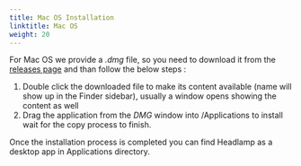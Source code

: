 ```yaml
---
title: Mac OS Installation
linktitle: Mac OS
weight: 20
---
```


For Mac OS we provide a _.dmg_ file, so you need to download it from the [releases page](https://github.com/kinvolk/headlamp/releases)
and than follow the below steps :

1. Double click the downloaded file to make its content available (name will show up in the Finder sidebar), usually a window opens showing the content as well
2. Drag the application from the _DMG_ window into /Applications to install wait for the copy process to finish.

Once the installation process is completed you can find Headlamp as a desktop app in Applications directory.
